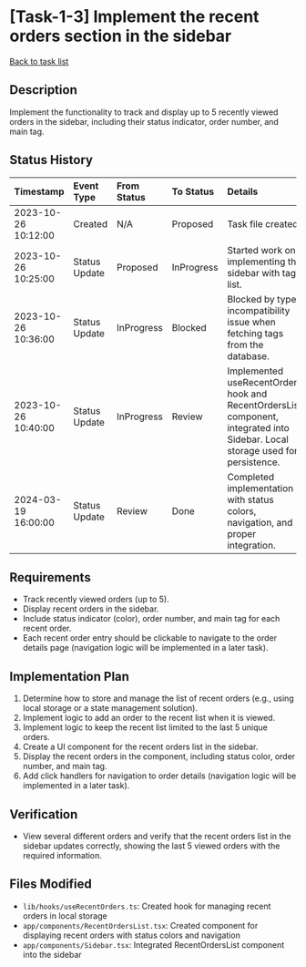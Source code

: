 # [Task-1-3] Implement the recent orders section in the sidebar

[Back to task list](../tasks.md)

## Description

Implement the functionality to track and display up to 5 recently viewed orders in the sidebar, including their status indicator, order number, and main tag.

## Status History

| Timestamp           | Event Type    | From Status | To Status  | Details                                                                                                                       | User     |
| :------------------ | :------------ | :---------- | :--------- | :---------------------------------------------------------------------------------------------------------------------------- | :------- |
| 2023-10-26 10:12:00 | Created       | N/A         | Proposed   | Task file created                                                                                                             | AI_Agent |
| 2023-10-26 10:25:00 | Status Update | Proposed    | InProgress | Started work on implementing the sidebar with tag list.                                                                       | AI_Agent |
| 2023-10-26 10:36:00 | Status Update | InProgress  | Blocked    | Blocked by type incompatibility issue when fetching tags from the database.                                                   | AI_Agent |
| 2023-10-26 10:40:00 | Status Update | InProgress  | Review     | Implemented useRecentOrders hook and RecentOrdersList component, integrated into Sidebar. Local storage used for persistence. | AI_Agent |
| 2024-03-19 16:00:00 | Status Update | Review      | Done       | Completed implementation with status colors, navigation, and proper integration.                                              | AI_Agent |

## Requirements

- Track recently viewed orders (up to 5).
- Display recent orders in the sidebar.
- Include status indicator (color), order number, and main tag for each recent order.
- Each recent order entry should be clickable to navigate to the order details page (navigation logic will be implemented in a later task).

## Implementation Plan

1. Determine how to store and manage the list of recent orders (e.g., using local storage or a state management solution).
2. Implement logic to add an order to the recent list when it is viewed.
3. Implement logic to keep the recent list limited to the last 5 unique orders.
4. Create a UI component for the recent orders list in the sidebar.
5. Display the recent orders in the component, including status color, order number, and main tag.
6. Add click handlers for navigation to order details (navigation logic will be implemented in a later task).

## Verification

- View several different orders and verify that the recent orders list in the sidebar updates correctly, showing the last 5 viewed orders with the required information.

## Files Modified

- `lib/hooks/useRecentOrders.ts`: Created hook for managing recent orders in local storage
- `app/components/RecentOrdersList.tsx`: Created component for displaying recent orders with status colors and navigation
- `app/components/Sidebar.tsx`: Integrated RecentOrdersList component into the sidebar

